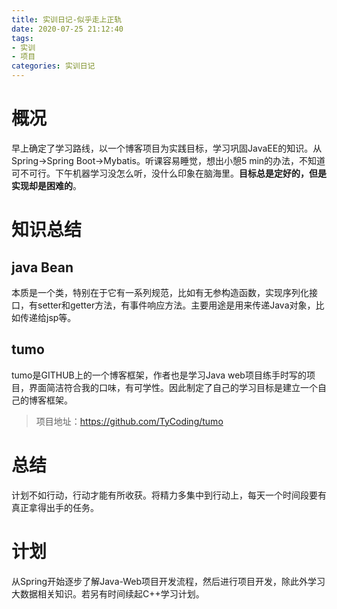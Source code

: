 ```yaml
---
title: 实训日记-似乎走上正轨
date: 2020-07-25 21:12:40
tags:
- 实训
- 项目
categories: 实训日记
---
```


# 概况

早上确定了学习路线，以一个博客项目为实践目标，学习巩固JavaEE的知识。从Spring->Spring Boot->Mybatis。听课容易睡觉，想出小憩5 min的办法，不知道可不可行。下午机器学习没怎么听，没什么印象在脑海里。**目标总是定好的，但是实现却是困难的**。<!--more-->

# 知识总结

## java Bean

本质是一个类，特别在于它有一系列规范，比如有无参构造函数，实现序列化接口，有setter和getter方法，有事件响应方法。主要用途是用来传递Java对象，比如传递给jsp等。

## tumo

tumo是GITHUB上的一个博客框架，作者也是学习Java web项目练手时写的项目，界面简洁符合我的口味，有可学性。因此制定了自己的学习目标是建立一个自己的博客框架。

> 项目地址：https://github.com/TyCoding/tumo

# 总结

计划不如行动，行动才能有所收获。将精力多集中到行动上，每天一个时间段要有真正拿得出手的任务。

# 计划

从Spring开始逐步了解Java-Web项目开发流程，然后进行项目开发，除此外学习大数据相关知识。若另有时间续起C++学习计划。